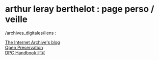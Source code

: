 # arthur leray berthelot : page perso / veille

/archives_digitales/liens :

[The Internet Archive's blog](https://blog.archive.org/)\
[Open Preservation](https://openpreservation.org/) \
[DPC Handbook 🇫🇷](https://www.dpconline.org/docs/digital-preservation/handbook/translations-3/2519-handbook-2021-fr/file)
